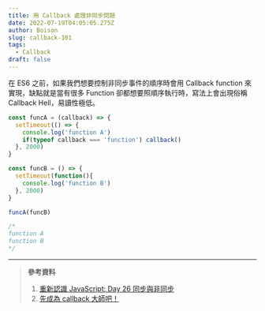 ```yaml
---
title: 用 Callback 處理非同步問題
date: 2022-07-19T04:05:05.275Z
author: Boison
slug: callback-101
tags:
  - Callback
draft: false
---
```

在 ES6 之前，如果我們想要控制非同步事件的順序時會用 Callback function 來實現，缺點就是當有很多 Function 卻都想要照順序執行時，寫法上會出現俗稱 Callback Hell，易讀性極低。

```javascript
const funcA = (callback) => {
  setTimeout(() => {
    console.log('function A')
    if(typeof callback === 'function') callback()
  }, 2000)
}

const funcB = () => {
  setTimeout(function(){
    console.log('function B')
  }, 2000)
}

funcA(funcB)

/*
function A
function B
*/
```

- - -

> **參考資料**
>
> 1. [重新認識 JavaScript: Day 26 同步與非同步](https://ithelp.ithome.com.tw/articles/10194569)
> 2. [先成為 callback 大師吧！](https://blog.techbridge.cc/2019/10/05/javascript-async-sync-and-callback/)